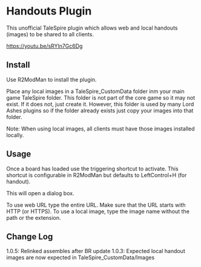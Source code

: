 # Handouts Plugin

This unofficial TaleSpire plugin which allows web and local handouts (images) to be shared to all clients. 

https://youtu.be/sRYln7Gc6Dg

## Install

Use R2ModMan to install the plugin.

Place any local images in a TaleSpire_CustomData folder inm your main game TaleSpire folder. This folder is
not part of the core game so it may not exist. If it does not, just create it. However, this folder is used
by many Lord Ashes plugins so if the folder already exists just copy your images into that folder.

Note: When using local images, all clients must have those images installed locally.

## Usage

Once a board has loaded use the triggering shortcut to activate. This shortcut is configurable in R2ModMan
but defaults to LeftControl+H (for handout).

This will open a dialog box.

To use web URL type the entire URL. Make sure that the URL starts with HTTP (or HTTPS). 
To use a local image, type the image name without the path or the extension.  

## Change Log

1.0.5: Relinked assembles after BR update
1.0.3: Expected local handout images are now expected in TaleSpire_CustomData/Images
